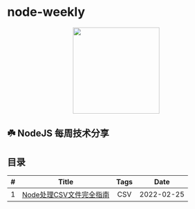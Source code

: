 # node-weekly
<div align="center">
  <img src="https://nodejs.org/static/images/logo.svg" width="200">
</div>

##  ☘️ NodeJS 每周技术分享

## 目录
| # | Title | Tags  | Date |
| :---: | :---: | :---: | :---: |
| 1 | [Node处理CSV文件完全指南](./articles/001/index.md) | CSV | 2022-02-25




